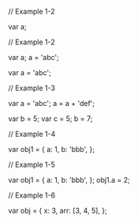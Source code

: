 // Example 1-2

var a;

// Example 1-2

var a; 
a = 'abc'; 

var a = 'abc';

// Example 1-3

var a = 'abc';
a = a + 'def';

var b = 5;
var c = 5;
b = 7;

// Example 1-4

var obj1 = {
  a: 1,
  b: 'bbb',
};

// Example 1-5

var obj1 = {
  a: 1,
  b: 'bbb',
};
obj1.a = 2;

// Example 1-6

var obj = {
  x: 3,
  arr: [3, 4, 5],
};
